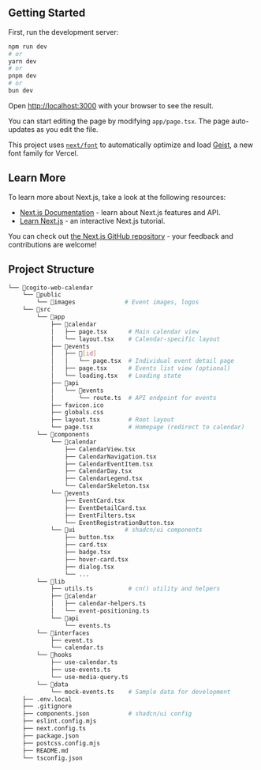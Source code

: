 ## Getting Started

First, run the development server:

```bash
npm run dev
# or
yarn dev
# or
pnpm dev
# or
bun dev
```

Open [http://localhost:3000](http://localhost:3000) with your browser to see the result.

You can start editing the page by modifying `app/page.tsx`. The page auto-updates as you edit the file.

This project uses [`next/font`](https://nextjs.org/docs/app/building-your-application/optimizing/fonts) to automatically optimize and load [Geist](https://vercel.com/font), a new font family for Vercel.

## Learn More

To learn more about Next.js, take a look at the following resources:

- [Next.js Documentation](https://nextjs.org/docs) - learn about Next.js features and API.
- [Learn Next.js](https://nextjs.org/learn) - an interactive Next.js tutorial.

You can check out [the Next.js GitHub repository](https://github.com/vercel/next.js) - your feedback and contributions are welcome!

## Project Structure

```bash
└── 📁cogito-web-calendar
    └── 📁public
        └── 📁images              # Event images, logos
    └── 📁src
        └── 📁app
            ├── 📁calendar
            │   ├── page.tsx      # Main calendar view
            │   └── layout.tsx    # Calendar-specific layout
            ├── 📁events
            │   ├── 📁[id]
            │   │   └── page.tsx  # Individual event detail page
            │   ├── page.tsx      # Events list view (optional)
            │   └── loading.tsx   # Loading state
            ├── 📁api
            │   └── 📁events
            │       └── route.ts  # API endpoint for events
            ├── favicon.ico
            ├── globals.css
            ├── layout.tsx        # Root layout
            └── page.tsx          # Homepage (redirect to calendar)
        └── 📁components
            └── 📁calendar
                ├── CalendarView.tsx
                ├── CalendarNavigation.tsx
                ├── CalendarEventItem.tsx
                ├── CalendarDay.tsx
                ├── CalendarLegend.tsx
                └── CalendarSkeleton.tsx
            └── 📁events
                ├── EventCard.tsx
                ├── EventDetailCard.tsx
                ├── EventFilters.tsx
                └── EventRegistrationButton.tsx
            └── 📁ui              # shadcn/ui components
                ├── button.tsx
                ├── card.tsx
                ├── badge.tsx
                ├── hover-card.tsx
                ├── dialog.tsx
                └── ...
        └── 📁lib
            ├── utils.ts          # cn() utility and helpers
            ├── 📁calendar
            │   ├── calendar-helpers.ts
            │   └── event-positioning.ts
            └── 📁api
                └── events.ts
        └── 📁interfaces
            ├── event.ts
            └── calendar.ts
        └── 📁hooks
            ├── use-calendar.ts
            ├── use-events.ts
            └── use-media-query.ts
        └── 📁data
            └── mock-events.ts    # Sample data for development
    ├── .env.local
    ├── .gitignore
    ├── components.json           # shadcn/ui config
    ├── eslint.config.mjs
    ├── next.config.ts
    ├── package.json
    ├── postcss.config.mjs
    ├── README.md
    └── tsconfig.json
```
